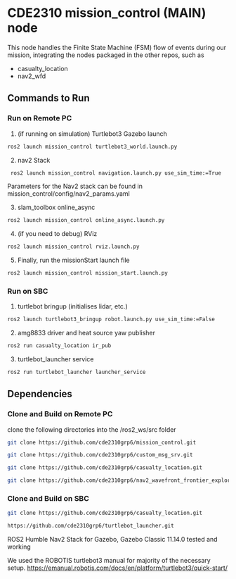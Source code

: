 # CDE2310 mission_control (MAIN) node

This node handles the Finite State Machine (FSM) flow of events during our mission, integrating the nodes packaged in the other repos, such as 
 - casualty_location
 - nav2_wfd


## Commands to Run

### Run on Remote PC
1. (if running on simulation) Turtlebot3 Gazebo launch
  ```bash
  ros2 launch mission_control turtlebot3_world.launch.py
  ```

2. nav2 Stack
 ```bash
  ros2 launch mission_control navigation.launch.py use_sim_time:=True
  ```
Parameters for the Nav2 stack can be found in mission_control/config/nav2_params.yaml

3. slam_toolbox online_async
 ```bash
 ros2 launch mission_control online_async.launch.py
 ```

4. (if you need to debug) RViz
 ```bash
 ros2 launch mission_control rviz.launch.py 
 ```

5. Finally, run the missionStart launch file
```bash
ros2 launch mission_control mission_start.launch.py
```

### Run on SBC
1. turtlebot bringup (initialises lidar, etc.)
```bash
ros2 launch turtlebot3_bringup robot.launch.py use_sim_time:=False
```

2. amg8833 driver and heat source yaw publisher
```bash
ros2 run casualty_location ir_pub
```

3. turtlebot_launcher service
```bash
ros2 run turtlebot_launcher launcher_service
```


## Dependencies

### Clone and Build on Remote PC
clone the following directories into the /ros2_ws/src folder
```bash
git clone https://github.com/cde2310grp6/mission_control.git
```
```bash
git clone https://github.com/cde2310grp6/custom_msg_srv.git
```
```bash
git clone https://github.com/cde2310grp6/casualty_location.git
```
```bash
git clone https://github.com/cde2310grp6/nav2_wavefront_frontier_exploration.git
```

### Clone and Build on SBC
```bash
git clone https://github.com/cde2310grp6/casualty_location.git
```
```bash
https://github.com/cde2310grp6/turtlebot_launcher.git
```

ROS2 Humble
Nav2 Stack
for Gazebo, Gazebo Classic 11.14.0 tested and working


We used the ROBOTIS turtlebot3 manual for majority of the necessary setup.
https://emanual.robotis.com/docs/en/platform/turtlebot3/quick-start/
